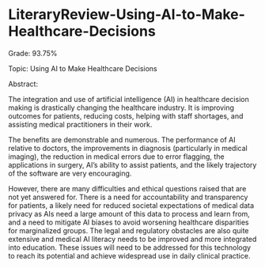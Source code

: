 # LiteraryReview-Using-AI-to-Make-Healthcare-Decisions
Grade: 93.75%

Topic: Using AI to Make Healthcare Decisions

Abstract: 

The integration and use of artificial intelligence (AI) in healthcare decision making is 
drastically changing the healthcare industry. It is improving outcomes for patients, reducing 
costs, helping with staff shortages, and assisting medical practitioners in their work. 

The benefits are demonstrable and numerous. The performance of AI relative to doctors, 
the improvements in diagnosis (particularly in medical imaging), the reduction in medical errors
due to error flagging, the applications in surgery, AI’s ability to assist patients, and the likely 
trajectory of the software are very encouraging. 

However, there are many difficulties and ethical questions raised that are not yet 
answered for. There is a need for accountability and transparency for patients, a likely need for 
reduced societal expectations of medical data privacy as AIs need a large amount of this data to
process and learn from, and a need to mitigate AI biases to avoid worsening healthcare 
disparities for marginalized groups. The legal and regulatory obstacles are also quite extensive
and medical AI literacy needs to be improved and more integrated into education. These issues
will need to be addressed for this technology to reach its potential and achieve widespread use in 
daily clinical practice.
